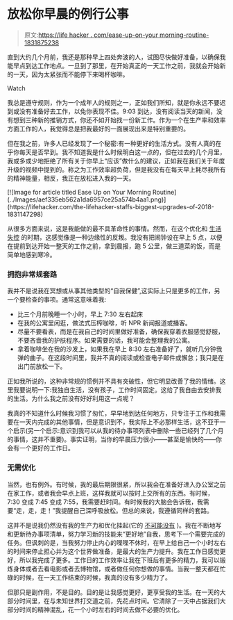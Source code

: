 # 放松你早晨的例行公事

> 原文:[https://life hacker . com/ease-up-on-your morning-routine-1831875238](https://lifehacker.com/ease-up-on-your-morning-routine-1831875238)

直到大约几个月前，我还是那种早上四处奔波的人，试图尽快做好准备，以确保我能早点到达工作地点。一旦到了那里，在开始真正的一天工作之前，我就会开始新的一天，因为太紧张而不能停下来喝杯咖啡。

Watch

我总是遵守规则，作为一个成年人的规则之一，正如我们所知，就是你永远不要迟到或没有准备好去工作，以免你表现不佳。9:03 到达，没有阅读当天的新闻，没有想到三种新的推销方式，你还不如开始找一份新工作。作为一个在生产率和效率方面工作的人，我觉得总是把我最好的一面展现出来是特别重要的。

但在我之前，许多人已经发现了一个秘密:有一种更好的生活方式。没有人真的在乎你每天是否早到。我不知道我是什么时候明白这一点的，但在过去的几个月里，我或多或少地拒绝了所有关于你早上“应该”做什么的建议，正如我在我们关于年度 升级的视频中提到的。称之为工作效率超负荷，但是我没有在每天早上耗尽我所有的精神能量，相反，我正在放松进入我的一天。

<aside data-commerce-source="inset" class="sc-16a0mhj-2 gAjHzr">[![Image for article titled Ease Up on Your Morning Routine](../Images/aef335eb562a1da6957ce25a574b4aa1.png)](https://lifehacker.com/the-lifehacker-staffs-biggest-upgrades-of-2018-1831147298)</aside>

从很多方面来说，这是我能做的最不具革命性的事情。然而，在这个优化和 [生活失控](https://lifehacker.com/these-coca-cola-hacks-are-as-pointless-as-they-are-ente-1827480241) 的时期，这感觉像是一种边缘性的反叛。我没有把闹钟设在早上 5 点，以便在提前到达开始一整天的工作之前，拿到晨报，跑 5 公里，做三道菜的饭，而是简单地感到寒冷。

### **拥抱非常规套路**

我并不是说我在冥想或从事其他类型的“自我保健”,这实际上只是更多的工作，另一个要检查的事项。通常这意味着我:

*   比三个月前晚睡一个小时，早上 7:30 左右起床
*   在我的公寓里闲逛，做法式压榨咖啡，听 NPR 新闻报道或播客。
*   尽量不要看表，而是在我自己的时间里做好准备，确保我穿着衣服感觉舒服，不要吝啬我的护肤程序。如果需要的话，我可能会整理我的公寓。
*   拿着咖啡坐在我的沙发上，如果我在早上 8:30 左右准备好了，就听几分钟我弹的曲子。在这段时间里，我并不真的阅读或检查电子邮件或懈怠；我只是在出门前放松一下。

正如我所说的，这种非常规的惯例并不具有突破性，但它明显改善了我的情绪。这里我要说明一下:我独自生活，没有孩子，工作时间固定。这给了我自由去安排我的生活。为什么我之前没有好好利用这一点呢？

我真的不知道什么时候我习惯了匆忙，早早地到达任何地方，只专注于工作和我需要在一天内完成的其他事情，但是意识到不，我实际上不必那样生活，这不亚于一个启示(另一个启示:意识到我可以从我的待办事项列表中删除一些已经列了几个月的事情，这并不重要)。事实证明，当你的早晨压力很小——甚至是愉快的——你会有一个更好的工作日。

### 无需优化

当然，也有例外。有时候，我的最后期限很紧，所以我会在准备好进入办公室之前在家工作，或者我会早点上班，这样我就可以按时上交所有的东西。有时候，7:30 变成 7:45 变成 7:55，我需要赶时间。有时候我的大脑会告诉我，我需要“走，走，走！”我提醒自己深呼吸放松。但总的来说，我遵循同样的套路。

这并不是说我仍然没有我的生产力和优化挂起(它的 [不可能没有](https://www.buzzfeednews.com/article/annehelenpetersen/millennials-burnout-generation-debt-work) )。我在不断地写和更新待办事项清单，努力学习新的技能来“更好地”自我，思考下一个需要完成的任务。但讽刺的是，当我努力停止内心的喋喋不休时，在早上给自己一个小时左右的时间来停止担心并为这个世界做准备，是最大的生产力提升。我在工作日感觉更好，所以我完成了更多。工作日的工作效率让我在下班后有更多的精力，我可以锻炼身体或者去看电影或者去博物馆，或者做任何你想做的事情。当我一整天都在忙碌的时候，在一天工作结束的时候，我真的没有多少精力了。

但那只是副作用，不是目的。目的是让我感觉更好，更享受我的生活。在一天的大部分时间里，在与未知世界打交道之前，先花点时间。它清除了一天中占据我们大部分时间的精神混乱，花一个小时左右的时间去做不必要的优化。